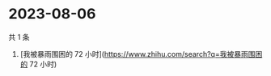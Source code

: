 # 2023-08-06

共 1 条

<!-- BEGIN ZHIHUSEARCH -->
<!-- 最后更新时间 Sun Aug 06 2023 02:09:39 GMT+0800 (China Standard Time) -->
1. [我被暴雨围困的 72 小时](https://www.zhihu.com/search?q=我被暴雨围困的 72 小时)
<!-- END ZHIHUSEARCH -->
